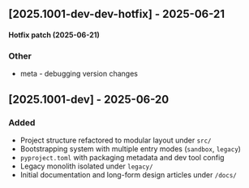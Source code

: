 
## [2025.1001-dev-dev-hotfix] - 2025-06-21

#### Hotfix patch (2025-06-21)
### Other
- meta - debugging version changes


## [2025.1001-dev] - 2025-06-20
### Added
- Project structure refactored to modular layout under `src/`
- Bootstrapping system with multiple entry modes (`sandbox`, `legacy`)
- `pyproject.toml` with packaging metadata and dev tool config
- Legacy monolith isolated under `legacy/`
- Initial documentation and long-form design articles under `/docs/`
